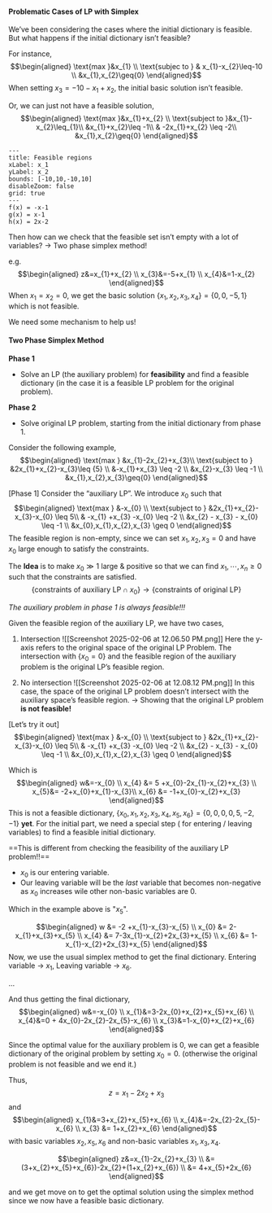 #### Problematic Cases of LP with Simplex
We’ve been considering the cases where the initial dictionary is feasible.
But what happens if the initial dictionary isn’t feasible?

For instance,
$$\begin{aligned}
\text{max }&x_{1} \\ \text{subjec to } & x_{1}-x_{2}\leq-10 \\ 
&x_{1},x_{2}\geq{0}
\end{aligned}$$
When setting $x_{3}=-10-x_{1}+x_{2}$, the initial basic solution isn’t feasible.

Or, we can just not have a feasible solution,
$$\begin{aligned}
\text{max }&x_{1}+x_{2} \\
\text{subject to }&x_{1}-x_{2}\leq_{1}\\
&x_{1}+x_{2}\leq -1\\
& -2x_{1}+x_{2} \leq -2\\
&x_{1},x_{2}\geq{0}
\end{aligned}$$
```functionplot
---
title: Feasible regions
xLabel: x_1
yLabel: x_2
bounds: [-10,10,-10,10]
disableZoom: false
grid: true
---
f(x) = -x-1
g(x) = x-1
h(x) = 2x-2

```

Then how can we check that the feasible set isn’t empty with a lot of variables?
→ Two phase simplex method!

e.g.
$$\begin{aligned}
z&=x_{1}+x_{2} \\ x_{3}&=-5+x_{1} \\ x_{4}&=1-x_{2}
\end{aligned}$$
When $x_{1}=x_{2}=0$, we get the basic solution $\left\{ x_{1},x_{2},x_{3},x_{4} \right\}=\left\{ 0,0,-5,1 \right\}$ which is not feasible.

We need some mechanism to help us!

#### Two Phase Simplex Method
**Phase 1**
- Solve an LP (the auxiliary problem) for **feasibility** and find a feasible dictionary (in the case it is a feasible LP problem for the original problem).

**Phase 2**
- Solve original LP problem, starting from the initial dictionary from phase 1.

Consider the following example,
$$\begin{aligned}
\text{max } &x_{1}-2x_{2}+x_{3}\\
\text{subject to } &2x_{1}+x_{2}-x_{3}\leq {5} \\
&-x_{1}+x_{3} \leq -2 \\ 
&x_{2}-x_{3} \leq -1 \\ 
&x_{1},x_{2},x_{3}\geq{0}
\end{aligned}$$

[Phase 1]
Consider the “auxiliary LP”. We introduce $x_{0}$ such that
$$\begin{aligned}
\text{max } &-x_{0} \\ 
\text{subject to } &2x_{1}+x_{2}-x_{3}-x_{0} \leq 5\\
& -x_{1} +x_{3} -x_{0} \leq -2 \\ 
&x_{2} - x_{3} - x_{0} \leq -1 \\
&x_{0},x_{1},x_{2},x_{3} \geq 0
\end{aligned}$$
The feasible region is non-empty, since we can set $x_{1},x_{2},x_{3}=0$ and have $x_{0}$ large enough to satisfy the constraints.

The **Idea** is to make $x_{0} \gg 1$ large & positive so that we can find $x_{1},\cdots,x_{n}\geq {0}$ such that the constraints are satisfied.
$$\left\{ \text{constraints of auxiliary LP} \cap x_{0} \right\} \to \left\{ \text{constraints of original L{P}} \right\}$$

*The auxiliary problem in phase 1 is always feasible!!!*

Given the feasible region of the auxiliary LP, we have two cases,

1. Intersection
![[Screenshot 2025-02-06 at 12.06.50 PM.png]]
Here the y-axis refers to the original space of the original LP Problem. The intersection with $\left\{ x_{0}=0 \right\}$ and the feasible region of the auxiliary problem is the original LP’s feasible region.

2. No intersection
![[Screenshot 2025-02-06 at 12.08.12 PM.png]]
In this case, the space of the original LP problem doesn’t intersect with the auxiliary space’s feasible region. → Showing that the original LP problem **is not feasible!**

[Let’s try it out]
$$\begin{aligned}
\text{max } &-x_{0} \\ 
\text{subject to } &2x_{1}+x_{2}-x_{3}-x_{0} \leq 5\\
& -x_{1} +x_{3} -x_{0} \leq -2 \\ 
&x_{2} - x_{3} - x_{0} \leq -1 \\
&x_{0},x_{1},x_{2},x_{3} \geq 0
\end{aligned}$$

Which is 
$$\begin{aligned}
w&=-x_{0} \\ 
x_{4} &= 5 +x_{0}-2x_{1}-x_{2}+x_{3} \\
x_{5}&= -2+x_{0}+x_{1}-x_{3}\\
x_{6} &= -1+x_{0}-x_{2}+x_{3} 
\end{aligned}$$
This is not a feasible dictionary, $\left\{ x_{0},x_{1},x_{2},x_{3},x_{4},x_{5},x_{6} \right\} = \left\{ 0,0,0,0,5,-2,-1 \right\}$ **yet**.
For the initial part, we need a special step ( for entering / leaving  variables) to find a feasible initial dictionary.

==This is different from checking the feasibility of the auxiliary LP problem!!==

- $x_{0}$ is our entering variable.
- Our leaving variable will be the *last* variable that becomes non-negative as $x_0$ increases wile other non-basic variables are 0.

Which in the example above is "$x_{5}$".

$$\begin{aligned}
w &= -2 +x_{1}-x_{3}-x_{5} \\ 
x_{0} &= 2-x_{1}+x_{3}+x_{5} \\ 
x_{4} &= 7-3x_{1}-x_{2}+2x_{3}+x_{5} \\ 
x_{6} &= 1-x_{1}-x_{2}+2x_{3}+x_{5}
\end{aligned}$$
Now, we use the usual simplex method to get the final dictionary.
Entering variable → $x_1$, Leaving variable → $x_{6}$.

…

And thus getting the final dictionary,
$$\begin{aligned}
w&=-x_{0} \\ 
x_{1}&=3-2x_{0}+x_{2}+x_{5}+x_{6} \\
x_{4}&=0 + 4x_{0}-2x_{2}-2x_{5}-x_{6} \\ 
x_{3}&=1-x_{0}+x_{2}+x_{6}
\end{aligned}$$

Since the optimal value for the auxiliary problem is 0, we can get a feasible dictionary of the original problem by setting $x_{0}=0$. (otherwise the original problem is not feasible and we end it.)

Thus,
$$z= x_{1}-2x_{2}+x_{3}$$
and 
$$\begin{aligned}
x_{1}&=3+x_{2}+x_{5}+x_{6} \\ 
x_{4}&=-2x_{2}-2x_{5}-x_{6} \\ 
x_{3} &= 1+x_{2}+x_{6}
\end{aligned}$$
with basic variables $x_{2},x_{5},x_{6}$ and non-basic variables $x_{1},x_{3},x_{4}$.

$$\begin{aligned}
z&=x_{1}-2x_{2}+x_{3} \\ 
&= (3+x_{2}+x_{5}+x_{6})-2x_{2}+(1+x_{2}+x_{6}) \\ 
&= 4+x_{5}+2x_{6}
\end{aligned}$$

and we get move on to get the optimal solution using the simplex method since we now have a feasible basic dictionary.

